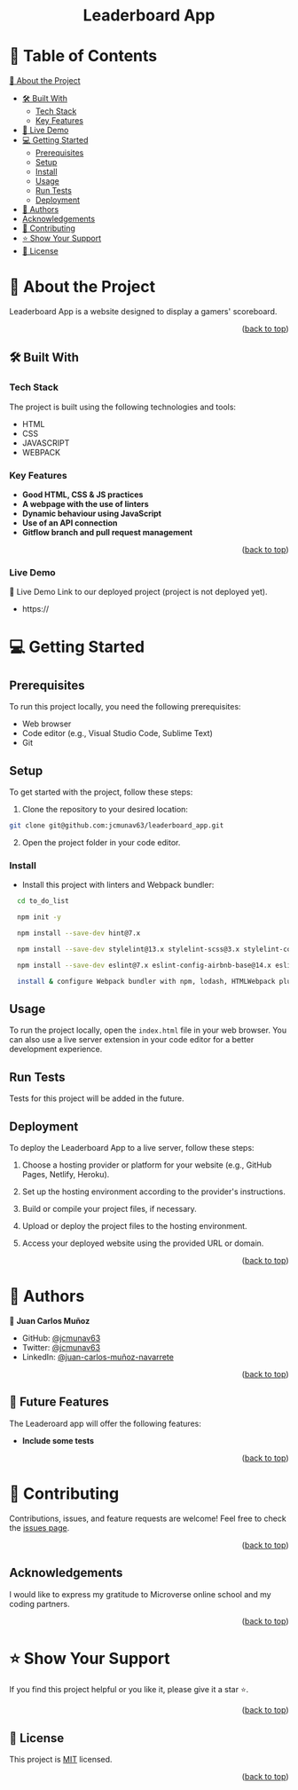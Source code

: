 <div align="center">

  <h1><b>Leaderboard App</b></h1>

</div>

# 📗 Table of Contents

 [📖 About the Project](#about-project)
  - [🛠️ Built With](#built-with)
    - [Tech Stack](#tech-stack)
    - [Key Features](#key-features)
  - [🚀 Live Demo](#live-demo)
- [💻 Getting Started](#getting-started)
  - [Prerequisites](#prerequisites)
  - [Setup](#setup)
  - [Install](#install)
  - [Usage](#usage)
  - [Run Tests](#run-tests)
  - [Deployment](#deployment)
- [👥 Authors](#authors)
- [Acknowledgements](#acknowledgements)
- [🤝 Contributing](#contributing)
- [⭐️ Show Your Support](#support)
- [📝 License](#license)

<!-- PROJECT DESCRIPTION -->
# 📖 About the Project <a name="about-project"></a>

Leaderboard App is a website designed to display a gamers' scoreboard.

<p align="right">(<a href="#readme-top">back to top</a>)</p>


## 🛠 Built With <a name="built-with"></a>

<!-- Tech Stack -->
### Tech Stack <a name="tech-stack"></a>

The project is built using the following technologies and tools:
- HTML
- CSS
- JAVASCRIPT
- WEBPACK

<!-- Key Features -->
### Key Features <a name="key-features"></a>

- **Good HTML, CSS & JS practices**
- **A webpage with the use of linters**
- **Dynamic behaviour using JavaScript**
- **Use of an API connection**
- **Gitflow branch and pull request management**

<p align="right">(<a href="#readme-top">back to top</a>)</p>

### Live Demo <a name="live-demo"></a>

🚀 Live Demo
Link to our deployed project (project is not deployed yet).

- https://

# 💻 Getting Started <a name="getting-started"></a>

## Prerequisites

To run this project locally, you need the following prerequisites:

- Web browser
- Code editor (e.g., Visual Studio Code, Sublime Text)
- Git

## Setup

To get started with the project, follow these steps:

1. Clone the repository to your desired location:
```sh
git clone git@github.com:jcmunav63/leaderboard_app.git
```

2. Open the project folder in your code editor.

### Install <a name="install"></a>

- Install this project with linters and Webpack bundler:

```sh
  cd to_do_list

  npm init -y

  npm install --save-dev hint@7.x

  npm install --save-dev stylelint@13.x stylelint-scss@3.x stylelint-config-standard@21.x stylelint-csstree-validator@1.x

  npm install --save-dev eslint@7.x eslint-config-airbnb-base@14.x eslint-plugin-import@2.x babel-eslint@10.x

  install & configure Webpack bundler with npm, lodash, HTMLWebpack plugin and Webpack-dev-server
```

## Usage

To run the project locally, open the `index.html` file in your web browser. You can also use a live server extension in your code editor for a better development experience.

## Run Tests

Tests for this project will be added in the future.

## Deployment

To deploy the Leaderboard App to a live server, follow these steps:

1. Choose a hosting provider or platform for your website (e.g., GitHub Pages, Netlify, Heroku).

2. Set up the hosting environment according to the provider's instructions.

3. Build or compile your project files, if necessary.

4. Upload or deploy the project files to the hosting environment.

5. Access your deployed website using the provided URL or domain.

<p align="right">(<a href="#readme-top">back to top</a>)</p>

# 👥 Authors <a name="Juan Carlos Muñoz"></a>

👤 **Juan Carlos Muñoz**
- GitHub: [@jcmunav63](https://github.com/jcmunav63)
- Twitter: [@jcmunav63](https://twitter.com/jcmunav63)
- LinkedIn: [@juan-carlos-muñoz-navarrete](https://www.linkedin.com/in/juan-carlos-mu%C3%B1oz-navarrete-5a15b6276/)


<p align="right">(<a href="#readme-top">back to top</a>)</p>

## 🔭 Future Features <a name="future-features"></a>
The Leaderoard app will offer the following features:
- **Include some tests**

<p align="right">(<a href="#readme-top">back to top</a>)</p>

# 🤝 Contributing <a name="contributing"></a>

Contributions, issues, and feature requests are welcome! Feel free to check the [issues page](https://github.com/jcmunav63/leaderboard_app/issues).

<p align="right">(<a href="#readme-top">back to top</a>)</p>

## Acknowledgements <a name="acknowledgements"></a>

I would like to express my gratitude to Microverse online school and my coding partners.

<p align="right">(<a href="#readme-top">back to top</a>)</p>

# ⭐️ Show Your Support <a name="support"></a>

If you find this project helpful or you like it, please give it a star ⭐️. 

<p align="right">(<a href="#readme-top">back to top</a>)</p>

## 📝 License <a name="license"></a>

This project is [MIT](./LICENSE) licensed.


<p align="right">(<a href="#readme-top">back to top</a>)</p>